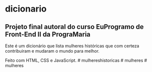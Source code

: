 ﻿# dicionario
## Projeto final autoral do curso EuProgramo de Front-End II da PrograMaria

Este é um dicionário que lista mulheres históricas que com certeza contribuiram
e mudaram o mundo para melhor.

Feito com HTML, CSS e JavaScript.
#   m u l h e r e s h i s t o r i c a s  
 #   m u l h e r e s  
 #   m u l h e r e s  
 